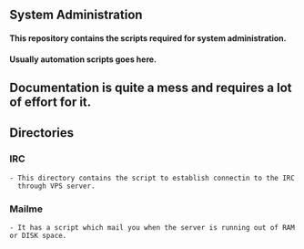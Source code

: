 ## System Administration  
#### This repository contains the scripts required for system administration. 
#### Usually automation scripts goes here. 

## Documentation is quite a mess and requires a lot of effort for it. 

## Directories

### IRC 
    - This directory contains the script to establish connectin to the IRC
      through VPS server. 

### Mailme
    - It has a script which mail you when the server is running out of RAM or DISK space. 
 
